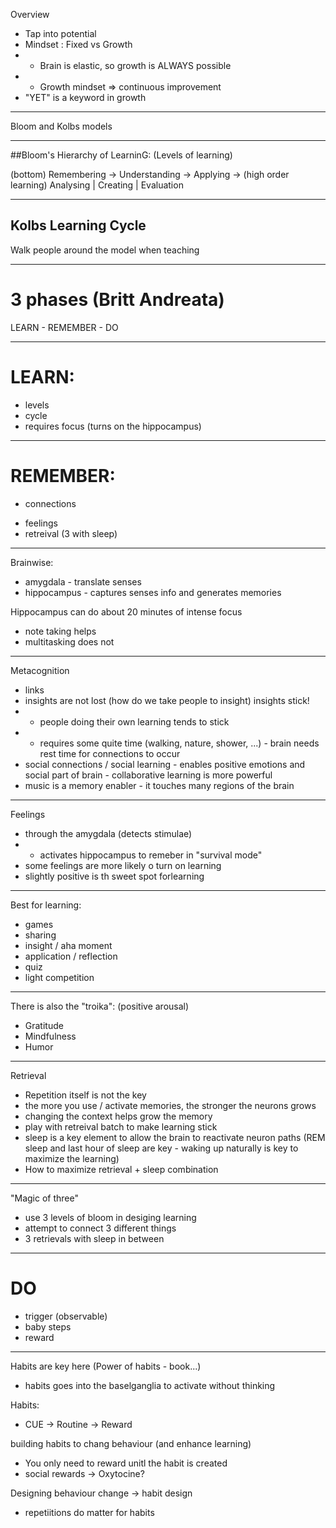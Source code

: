 Overview

* Tap into potential
* Mindset : Fixed vs Growth
* * Brain is elastic, so growth is ALWAYS possible
* * Growth mindset => continuous improvement
* "YET" is a keyword in growth
---
Bloom and Kolbs models

---

##Bloom's Hierarchy of LearninG: (Levels of learning)

(bottom)
Remembering
->
Understanding
->
Applying
-> (high order learning)
Analysing | Creating | Evaluation

---
## Kolbs Learning Cycle

Walk people around the model when teaching

--- 

# 3 phases (Britt Andreata)

LEARN - REMEMBER - DO

---

# LEARN:
* levels
* cycle
* requires focus (turns on the hippocampus)

---

# REMEMBER:
- connections
* feelings
* retreival (3 with sleep)

---


Brainwise:
* amygdala - translate senses
* hippocampus - captures senses info and generates memories

Hippocampus can do about 20 minutes of intense focus
- note taking helps
- multitasking does not

--- 

Metacognition
* links
* insights are not lost (how do we take people to insight) insights stick!
* * people doing their own learning tends to stick
* * requires some quite time (walking, nature, shower, ...) - brain needs rest time for connections to occur
* social connections / social learning - enables positive emotions and social part of brain - collaborative learning is more powerful
* music is a memory enabler - it touches many regions of the brain

---

Feelings
* through the amygdala (detects stimulae)
* * activates hippocampus to remeber in "survival mode"
* some feelings are more likely o turn on learning
* slightly positive is th sweet spot forlearning

---

Best for learning:
* games
* sharing
* insight / aha moment
* application / reflection
* quiz
* light competition

---

There is also the "troika": (positive arousal)
* Gratitude
* Mindfulness
* Humor

---

Retrieval

* Repetition itself is not the key
* the more you use / activate memories, the stronger the neurons grows
* changing the context helps grow the memory
* play with retreival batch to make learning stick
* sleep is a key element to allow the brain to reactivate neuron paths (REM sleep and last hour of sleep are key - waking up naturally is key to maximize the learning)
* How to maximize retrieval + sleep combination

---

"Magic of three"
* use 3 levels of bloom in desiging learning
* attempt to connect 3 different things
* 3 retrievals with sleep in between

---

# DO
* trigger (observable)
* baby steps
* reward 

---

Habits are key here (Power of habits - book...)
* habits goes into the baselganglia to activate without thinking

Habits:
* CUE -> Routine -> Reward

building habits to chang behaviour (and enhance learning)
* You only need to reward unitl the habit is created
* social rewards -> Oxytocine?

Designing behaviour change -> habit design
* repetiitions do matter for habits



